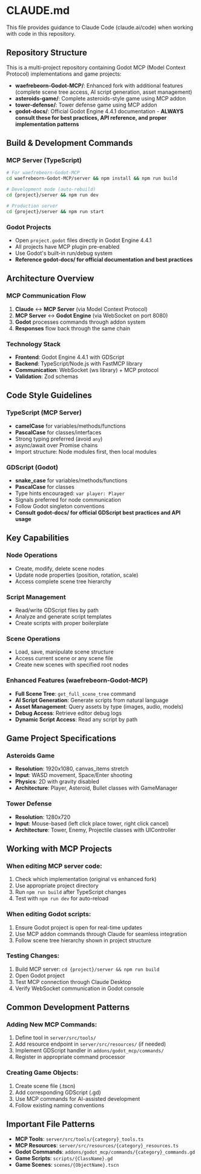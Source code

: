 # CLAUDE.md

This file provides guidance to Claude Code (claude.ai/code) when working with code in this repository.

## Repository Structure

This is a multi-project repository containing Godot MCP (Model Context Protocol) implementations and game projects:

- **waefrebeorn-Godot-MCP/**: Enhanced fork with additional features (complete scene tree access, AI script generation, asset management)
- **asteroids-game/**: Complete asteroids-style game using MCP addon
- **tower-defense/**: Tower defense game using MCP addon
- **godot-docs/**: Official Godot Engine 4.4.1 documentation - **ALWAYS consult these for best practices, API reference, and proper implementation patterns**

## Build & Development Commands

### MCP Server (TypeScript)

```bash
# For waefrebeorn-Godot-MCP
cd waefrebeorn-Godot-MCP/server && npm install && npm run build

# Development mode (auto-rebuild)
cd {project}/server && npm run dev

# Production server
cd {project}/server && npm run start
```

### Godot Projects

- Open `project.godot` files directly in Godot Engine 4.4.1
- All projects have MCP plugin pre-enabled
- Use Godot's built-in run/debug system
- **Reference godot-docs/ for official documentation and best practices**

## Architecture Overview

### MCP Communication Flow

1. **Claude** ↔ **MCP Server** (via Model Context Protocol)
2. **MCP Server** ↔ **Godot Engine** (via WebSocket on port 8080)
3. **Godot** processes commands through addon system
4. **Responses** flow back through the same chain

### Technology Stack

- **Frontend**: Godot Engine 4.4.1 with GDScript
- **Backend**: TypeScript/Node.js with FastMCP library
- **Communication**: WebSocket (ws library) + MCP protocol
- **Validation**: Zod schemas

## Code Style Guidelines

### TypeScript (MCP Server)

- **camelCase** for variables/methods/functions
- **PascalCase** for classes/interfaces
- Strong typing preferred (avoid `any`)
- async/await over Promise chains
- Import structure: Node modules first, then local modules

### GDScript (Godot)

- **snake_case** for variables/methods/functions
- **PascalCase** for classes
- Type hints encouraged: `var player: Player`
- Signals preferred for node communication
- Follow Godot singleton conventions
- **Consult godot-docs/ for official GDScript best practices and API usage**

## Key Capabilities

### Node Operations

- Create, modify, delete scene nodes
- Update node properties (position, rotation, scale)
- Access complete scene tree hierarchy

### Script Management

- Read/write GDScript files by path
- Analyze and generate script templates
- Create scripts with proper boilerplate

### Scene Operations

- Load, save, manipulate scene structure
- Access current scene or any scene file
- Create new scenes with specified root nodes

### Enhanced Features (waefrebeorn-Godot-MCP)

- **Full Scene Tree**: `get_full_scene_tree` command
- **AI Script Generation**: Generate scripts from natural language
- **Asset Management**: Query assets by type (images, audio, models)
- **Debug Access**: Retrieve editor debug logs
- **Dynamic Script Access**: Read any script by path

## Game Project Specifications

### Asteroids Game

- **Resolution**: 1920x1080, canvas_items stretch
- **Input**: WASD movement, Space/Enter shooting
- **Physics**: 2D with gravity disabled
- **Architecture**: Player, Asteroid, Bullet classes with GameManager

### Tower Defense

- **Resolution**: 1280x720
- **Input**: Mouse-based (left click place tower, right click cancel)
- **Architecture**: Tower, Enemy, Projectile classes with UIController

## Working with MCP Projects

### When editing MCP server code:

1. Check which implementation (original vs enhanced fork)
2. Use appropriate project directory
3. Run `npm run build` after TypeScript changes
4. Test with `npm run dev` for auto-reload

### When editing Godot scripts:

1. Ensure Godot project is open for real-time updates
2. Use MCP addon commands through Claude for seamless integration
3. Follow scene tree hierarchy shown in project structure

### Testing Changes:

1. Build MCP server: `cd {project}/server && npm run build`
2. Open Godot project
3. Test MCP connection through Claude Desktop
4. Verify WebSocket communication in Godot console

## Common Development Patterns

### Adding New MCP Commands:

1. Define tool in `server/src/tools/`
2. Add resource endpoint in `server/src/resources/` (if needed)
3. Implement GDScript handler in `addons/godot_mcp/commands/`
4. Register in appropriate command processor

### Creating Game Objects:

1. Create scene file (.tscn)
2. Add corresponding GDScript (.gd)
3. Use MCP commands for AI-assisted development
4. Follow existing naming conventions

## Important File Patterns

- **MCP Tools**: `server/src/tools/{category}_tools.ts`
- **MCP Resources**: `server/src/resources/{category}_resources.ts`
- **Godot Commands**: `addons/godot_mcp/commands/{category}_commands.gd`
- **Game Scripts**: `scripts/{ClassName}.gd`
- **Game Scenes**: `scenes/{ObjectName}.tscn`
